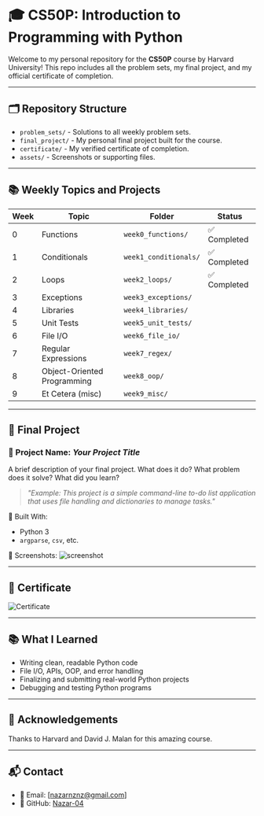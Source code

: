 # 🎓 CS50P: Introduction to Programming with Python

Welcome to my personal repository for the **CS50P** course by Harvard University! This repo includes all the problem sets, my final project, and my official certificate of completion.

---

## 🗂️ Repository Structure

- `problem_sets/` - Solutions to all weekly problem sets.
- `final_project/` - My personal final project built for the course.
- `certificate/` - My verified certificate of completion.
- `assets/` - Screenshots or supporting files.

---

## 📚 Weekly Topics and Projects

| Week | Topic                    | Folder                     | Status  |
|------|--------------------------|----------------------------|---------|
| 0    | Functions                | `week0_functions/`         | ✅ Completed |
| 1    | Conditionals             | `week1_conditionals/`      | ✅ Completed |
| 2    | Loops                    | `week2_loops/`             | ✅ Completed |
| 3    | Exceptions               | `week3_exceptions/`        | |
| 4    | Libraries                | `week4_libraries/`         |  |
| 5    | Unit Tests               | `week5_unit_tests/`        |  |
| 6    | File I/O                 | `week6_file_io/`           |  |
| 7    | Regular Expressions      | `week7_regex/`             |  |
| 8    | Object-Oriented Programming | `week8_oop/`           |  |
| 9    | Et Cetera (misc)         | `week9_misc/`              | |

---

## 🚀 Final Project

### 🔹 Project Name: *Your Project Title*
A brief description of your final project. What does it do? What problem does it solve? What did you learn?

> _"Example: This project is a simple command-line to-do list application that uses file handling and dictionaries to manage tasks."_

🧰 Built With:
- Python 3
- `argparse`, `csv`, etc.

📸 Screenshots:
![screenshot](assets/screenshots/final-project-demo.png)

---

## 🏅 Certificate

![Certificate](certificate/cs50p-certificate.png)

---

## 📚 What I Learned

- Writing clean, readable Python code
- File I/O, APIs, OOP, and error handling
- Finalizing and submitting real-world Python projects
- Debugging and testing Python programs

---

## 🧠 Acknowledgements

Thanks to Harvard and David J. Malan for this amazing course.

---

## 📬 Contact

- 📧 Email: [nazarnznz@gmail.com]
- 🐙 GitHub: [Nazar-04](https://github.com/Nazar-04)

